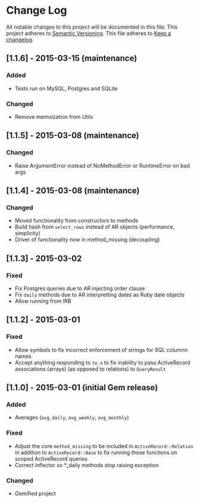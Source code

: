 # Change Log
All notable changes to this project will be documented in this file.
This project adheres to [Semantic Versioning](http://semver.org/).
This file adheres to [Keep a changelog](http://keepachangelog.com/).

## [1.1.6] - 2015-03-15 (maintenance)
### Added
- Tests run on MySQL, Postgres and SQLite

### Changed
- Remove memoization from Utils

## [1.1.5] - 2015-03-08 (maintenance)
### Changed
- Raise ArgumentError instead of NoMethodError or RuntimeError on bad args

## [1.1.4] - 2015-03-08 (maintenance)
### Changed
- Moved functionality from constructors to methods
- Build hash from `select_rows` instead of AR objects (performance, simplicity)
- Driver of functionality now in method_missing (decoupling)

## [1.1.3] - 2015-03-02
### Fixed
- Fix Postgres queries due to AR injecting order clause
- Fix `daily` methods due to AR interpretting dates as Ruby date objects
- Allow running from IRB

## [1.1.2] - 2015-03-01
### Fixed
- Allow symbols to fix incorrect enforcement of strings for SQL columnn names
- Accept anything responding to `to_a` to fix inability to pass ActiveRecord associations (arrays) (as opposed to relations) to `QueryResult`

## [1.1.0] - 2015-03-01 (initial Gem release)
### Added
- Averages (`avg_daily`, `avg_weekly`, `avg_monthly`)

### Fixed
- Adjust the core `method_missing` to be included in `ActiveRecord::Relation` in addition to `ActiveRecord::Base` to fix running these functions on scoped ActiveRecord queries
- Correct inflector so *_daily methods stop raising exception

### Changed
- Gemified project
